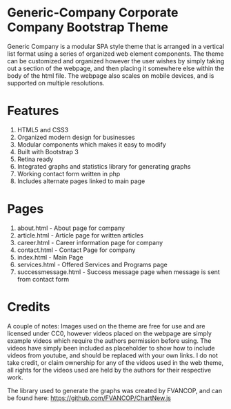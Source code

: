 # Generic-Company Corporate Company Bootstrap Theme
Generic Company is a modular SPA style theme that is arranged in a vertical list format using a series of organized web element components. The theme can be customized and organized however the user wishes by simply taking out a section of the webpage, and then placing it somewhere else within the body of the html file. The webpage also scales on mobile devices, and is supported on multiple resolutions.



# Features
1. HTML5 and CSS3
2. Organized modern design for businesses
3. Modular components which makes it easy to modify
4. Built with Bootstrap 3
5. Retina ready
6. Integrated graphs and statistics library for generating graphs
7. Working contact form written in php
8. Includes alternate pages linked to main page

# Pages
1. about.html - About page for company
2. article.html - Article page for written articles
3. career.html - Career information page for company
4. contact.html - Contact Page for company
5. index.html - Main Page
6. services.html - Offered Services and Programs page
7. successmessage.html - Success message page when message is sent from contact form

# Credits
A couple of notes: Images used on the theme are free for use and are licensed under CC0, however videos placed on the webpage are simply example videos which require the authors permission before using. The videos have simply been included as placeholder to show how to include videos from youtube, and should be replaced with your own links. I do not take credit, or claim ownership for any of the videos used in the web theme, all rights for the videos used are held by the authors for their respective work.


The library used to generate the graphs was created by FVANCOP, 
and can be found here: https://github.com/FVANCOP/ChartNew.js
